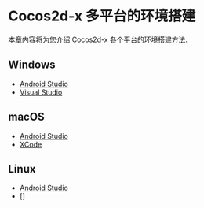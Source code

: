 # Cocos2d-x 多平台的环境搭建

本章内容将为您介绍 Cocos2d-x 各个平台的环境搭建方法.

## Windows

- [Android Studio](./android-studio-intallation/installation.md) 
- [Visual Studio]()

## macOS

- [Android Studio](./android-studio-intallation/installation.md)
- [XCode]()

## Linux

- [Android Studio]()
- []